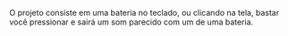 O projeto consiste em uma bateria no teclado, ou clicando na tela, bastar você pressionar e sairá um som parecido com um de uma bateria.
